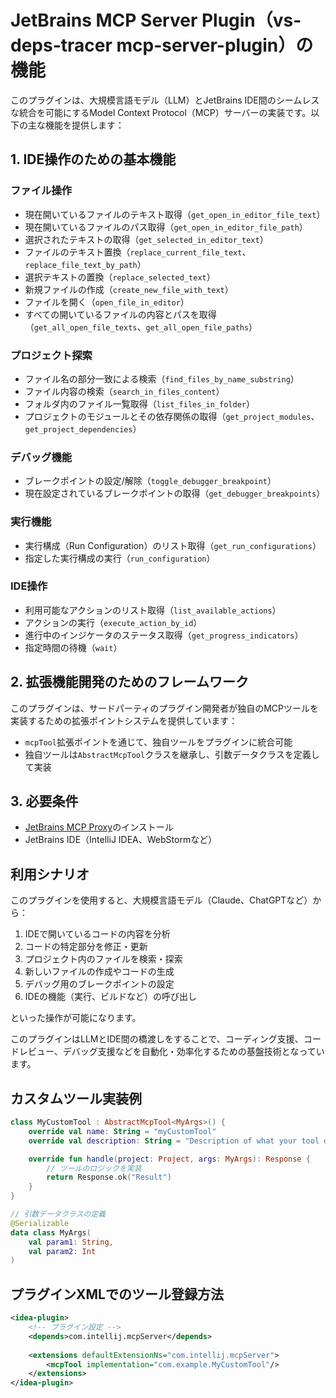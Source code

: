 # JetBrains MCP Server Plugin（vs-deps-tracer mcp-server-plugin）の機能

このプラグインは、大規模言語モデル（LLM）とJetBrains IDE間のシームレスな統合を可能にするModel Context Protocol（MCP）サーバーの実装です。以下の主な機能を提供します：

## 1. IDE操作のための基本機能

### ファイル操作
- 現在開いているファイルのテキスト取得（`get_open_in_editor_file_text`）
- 現在開いているファイルのパス取得（`get_open_in_editor_file_path`）
- 選択されたテキストの取得（`get_selected_in_editor_text`）
- ファイルのテキスト置換（`replace_current_file_text`、`replace_file_text_by_path`）
- 選択テキストの置換（`replace_selected_text`）
- 新規ファイルの作成（`create_new_file_with_text`）
- ファイルを開く（`open_file_in_editor`）
- すべての開いているファイルの内容とパスを取得（`get_all_open_file_texts`、`get_all_open_file_paths`）

### プロジェクト探索
- ファイル名の部分一致による検索（`find_files_by_name_substring`）
- ファイル内容の検索（`search_in_files_content`）
- フォルダ内のファイル一覧取得（`list_files_in_folder`）
- プロジェクトのモジュールとその依存関係の取得（`get_project_modules`、`get_project_dependencies`）

### デバッグ機能
- ブレークポイントの設定/解除（`toggle_debugger_breakpoint`）
- 現在設定されているブレークポイントの取得（`get_debugger_breakpoints`）

### 実行機能
- 実行構成（Run Configuration）のリスト取得（`get_run_configurations`）
- 指定した実行構成の実行（`run_configuration`）

### IDE操作
- 利用可能なアクションのリスト取得（`list_available_actions`）
- アクションの実行（`execute_action_by_id`）
- 進行中のインジケータのステータス取得（`get_progress_indicators`）
- 指定時間の待機（`wait`）

## 2. 拡張機能開発のためのフレームワーク

このプラグインは、サードパーティのプラグイン開発者が独自のMCPツールを実装するための拡張ポイントシステムを提供しています：

- `mcpTool`拡張ポイントを通じて、独自ツールをプラグインに統合可能
- 独自ツールは`AbstractMcpTool`クラスを継承し、引数データクラスを定義して実装

## 3. 必要条件

- [JetBrains MCP Proxy](https://github.com/JetBrains/mcpProxy)のインストール
- JetBrains IDE（IntelliJ IDEA、WebStormなど）

## 利用シナリオ

このプラグインを使用すると、大規模言語モデル（Claude、ChatGPTなど）から：

1. IDEで開いているコードの内容を分析
2. コードの特定部分を修正・更新
3. プロジェクト内のファイルを検索・探索
4. 新しいファイルの作成やコードの生成
5. デバッグ用のブレークポイントの設定
6. IDEの機能（実行、ビルドなど）の呼び出し

といった操作が可能になります。

このプラグインはLLMとIDE間の橋渡しをすることで、コーディング支援、コードレビュー、デバッグ支援などを自動化・効率化するための基盤技術となっています。

## カスタムツール実装例

```kotlin
class MyCustomTool : AbstractMcpTool<MyArgs>() {
    override val name: String = "myCustomTool"
    override val description: String = "Description of what your tool does"

    override fun handle(project: Project, args: MyArgs): Response {
        // ツールのロジックを実装
        return Response.ok("Result")
    }
}

// 引数データクラスの定義
@Serializable
data class MyArgs(
    val param1: String,
    val param2: Int
)
```

## プラグインXMLでのツール登録方法

```xml
<idea-plugin>
    <!-- プラグイン設定 -->
    <depends>com.intellij.mcpServer</depends>
    
    <extensions defaultExtensionNs="com.intellij.mcpServer">
        <mcpTool implementation="com.example.MyCustomTool"/>
    </extensions>
</idea-plugin>
```